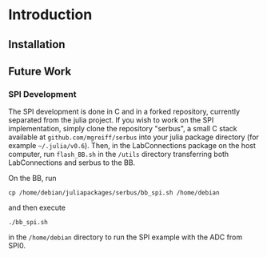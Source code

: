 <a id='Introduction-1'></a>

# Introduction


<a id='Installation-1'></a>

## Installation

## Future Work

### SPI Development
The SPI development is done in C and in a forked repository, currently
separated from the julia project. If you wish to work on the SPI implementation,
simply clone the repository "serbus", a small C stack available at
`github.com/mgreiff/serbus` into your julia package directory (for example
`~/.julia/v0.6`). Then, in the LabConnections package on the host computer, run
`flash_BB.sh` in the `/utils` directory transferring both LabConnections and
serbus to the BB.

On the BB, run

    cp /home/debian/juliapackages/serbus/bb_spi.sh /home/debian

and then execute

    ./bb_spi.sh

in the `/home/debian` directory to run the SPI example with the ADC from SPI0.

